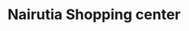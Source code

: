---
title: "Nairutia Shopping center"
url: /belle-vue/nairutia-shopping-center/
shop: Einkaufszentrum
---